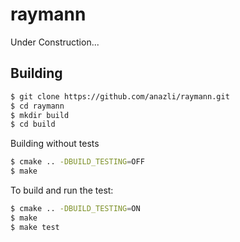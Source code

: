 # raymann
Under Construction...

Building
--------
```bash
$ git clone https://github.com/anazli/raymann.git
$ cd raymann
$ mkdir build
$ cd build
```
Building without tests
```bash
$ cmake .. -DBUILD_TESTING=OFF
$ make
```
To build and run the test:
```bash
$ cmake .. -DBUILD_TESTING=ON
$ make
$ make test
```
